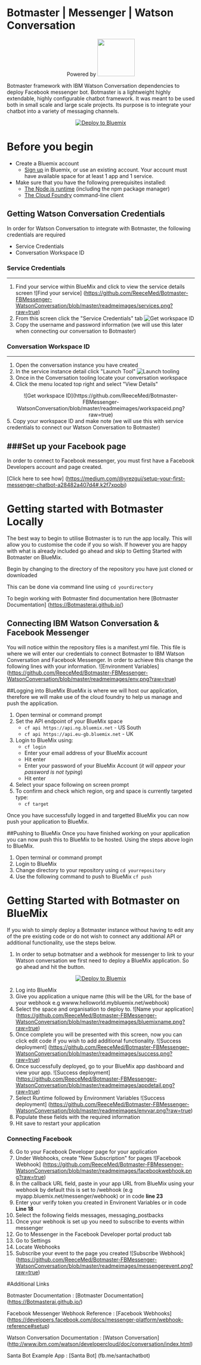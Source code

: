 # Botmaster | Messenger | Watson Conversation
<div align="center">
Powered by <img src="https://botmasterai.github.io/images/botmaster_light.svg" width="100">
</div>

Botmaster framework with IBM Watson Conversation dependencies to deploy Facebook messenger bot. Botmaster is a lightweight highly extendable, highly configurable chatbot framework. It was meant to be used both in small scale and large scale projects. Its purpose is to integrate your chatbot into a variety of messaging channels.
<div align="center">
<a href="https://bluemix.net/deploy?repository=https://github.com/ReeceMed/Botmaster-FBMessenger-WatsonConversation.git" # [required]><img src="https://bluemix.net/deploy/button.png" alt="Deploy to Bluemix"></a></div>

# Before you begin

* Create a Bluemix account
    *    [Sign up](https://bluemix.net/registration) in Bluemix, or use an existing account. Your account must have available space for at least 1 app and 1 service.
* Make sure that you have the following prerequisites installed:
    * [The Node.js runtime](https://nodejs.org/en/) (including the npm package manager)
    * [The Cloud Foundry](https://github.com/cloudfoundry/cli#downloads) command-line client

## Getting Watson Conversation Credentials

In order for Watson Conversation to integrate with Botmaster, the following credentials are required
  - Service Credentials
  - Conversation Workspace ID
  
### Service Credentials
---
1. Find your service within BlueMix and click to view the service details screen
![Find your service] (https://github.com/ReeceMed/Botmaster-FBMessenger-WatsonConversation/blob/master/readmeimages/services.png?raw=true)
2. From this screen click the "Service Credentials" tab
![Get workspace ID](https://github.com/ReeceMed/Botmaster-FBMessenger-WatsonConversation/blob/master/readmeimages/servicecredentials.png?raw=true)
3. Copy the username and password information (we will use this later when connecting our conversation to Botmaster)

### Conversation Workspace ID
---
1. Open the conversation instance you have created
2. In the service instance detail click "Launch Tool"
![Launch tooling](https://github.com/ReeceMed/Botmaster-FBMessenger-WatsonConversation/blob/master/readmeimages/launchtool.png?raw=true)
3. Once in the Conversation tooling locate your conversation workspace
4. Click the menu located top right and select "View Details"
<div align="center">![Get workspace ID](https://github.com/ReeceMed/Botmaster-FBMessenger-WatsonConversation/blob/master/readmeimages/workspaceid.png?raw=true)</div>
5. Copy your workspace ID and make note (we will use this with service credentials to connect our Watson Conversation to Botmaster)


###Set up your Facebook page
---
In order to connect to Facebook messenger, you must first have a Facebook Developers account and page created. 

[Click here to see how] (https://medium.com/@yrezgui/setup-your-first-messenger-chatbot-a28482a407d4#.k2f7xpobi)

# Getting started with Botmaster Locally

The best way to begin to utilise Botmaster is to run the app locally. This will allow you to customise the code if you so wish. If however you are happy with what is already included go ahead and skip to Getting Started with Botmaster on BlueMix.

Begin by changing to the directory of the repository you have just cloned or downloaded

This can be done via command line using `cd yourdirectory`

To begin working with Botmaster find documentation here [Botmaster Documentation] (https://Botmasterai.github.io/) 

## Connecting IBM Watson Conversation & Facebook Messenger
You will notice within the repository files is a manifest.yml file. This file is where we will enter our credentials to connect Botmaster to IBM Watson Conversation and Facebook Messenger. In order to achieve this change the following lines with your information.
![Environment Variables] (https://github.com/ReeceMed/Botmaster-FBMessenger-WatsonConversation/blob/master/readmeimages/env.png?raw=true)


##Logging into BlueMix
BlueMix is where we will host our application, therefore we will make use of the cloud foundry to help us manage and push the application. 

1. Open terminal or command prompt
2. Set the API endpoint of your BlueMix space
	* `cf api https://api.ng.bluemix.net` - US South
	* `cf api https://api.eu-gb.bluemix.net` - UK
3. Login to BlueMix using:
	* `cf login`
	* Enter your email address of your BlueMix account
	* Hit enter
	* Enter your password of your BlueMix Account (*it will appear your password is not typing*)
	* Hit enter
4. Select your space following on screen prompt
5. To confirm and check which region, org and space is currently targeted type:
	* `cf target`

Once you have successfully logged in and targetted BlueMix you can now push your application to BlueMix.

##Pushing to BlueMix
Once you have finished working on your application you can now push this to BlueMix to be hosted. Using the steps above login to BlueMix.

1. Open terminal or command prompt
2. Login to BlueMix
2. Change directory to your repository using `cd yourrepository`
3. Use the following command to push to BlueMix `cf push`

# Getting Started with Botmaster on BlueMix

If you wish to simply deploy a Botmaster instance without having to edit any of the pre existing code or do not wish to connect any additional API or additional functionality, use the steps below.

1. In order to setup botmatser and a webhook for messenger to link to your Watson conversation we first need to deploy a BlueMix application. So go ahead and hit the button.
<div align="center">
<a href="https://bluemix.net/deploy?repository=https://github.com/ReeceMed/Botmaster-FBMessenger-WatsonConversation.git/" # [required]><img src="https://bluemix.net/deploy/button.png" alt="Deploy to Bluemix"></a></div>

2. Log into BlueMix
3. Give you application a unique name (this will be the URL for the base of your webhook e.g wwww.helloworld.mybluemix.net/webhook)
4. Select the space and organisation to deploy to.
![Name your application] (https://github.com/ReeceMed/Botmaster-FBMessenger-WatsonConversation/blob/master/readmeimages/bluemixname.png?raw=true)
5. Once complete you will be presented with this screen, now you can click edit code if you wish to add additional functionality.
![Success deployment] (https://github.com/ReeceMed/Botmaster-FBMessenger-WatsonConversation/blob/master/readmeimages/success.png?raw=true)
6. Once successfully deployed, go to your BlueMix app dashboard and view your app.
![Success deployment] (https://github.com/ReeceMed/Botmaster-FBMessenger-WatsonConversation/blob/master/readmeimages/appdetail.png?raw=true)
7. Select Runtime followed by Environment Variables
![Success deployment] (https://github.com/ReeceMed/Botmaster-FBMessenger-WatsonConversation/blob/master/readmeimages/envvar.png?raw=true)
8. Populate these fields with the required information
9. Hit save to restart your application

### Connecting Facebook 
   
6. Go to your Facebook Developer page for your application
7. Under Webhooks, create "New Subscription" for pages
![Facebook Webhook] (https://github.com/ReeceMed/Botmaster-FBMessenger-WatsonConversation/blob/master/readmeimages/facebookwebhook.png?raw=true)
8. In the callback URL field, paste in your app URL from BlueMix using your webhook by default this is set to /webhook (e.g myapp.bluemix.net/messenger/webhook) or in code **line 23**
9. Enter your verify token you created in Environent Variables or in code **Line 18**
10. Select the following fields messages, messaging_postbacks
11. Once your webhook is set up you need to subscribe to events within messenger
12. Go to Messenger in the Facebook Developer portal product tab
13. Go to Settings
14. Locate Webhooks
15. Subscribe your event to the page you created
![Subscribe Webhook] (https://github.com/ReeceMed/Botmaster-FBMessenger-WatsonConversation/blob/master/readmeimages/messengerevent.png?raw=true)

#Additional Links

Botmaster Documentation : [Botmaster Documentation] (https://Botmasterai.github.io/)

Facebook Messenger Webhook Reference : [Facebook Webhooks] (https://developers.facebook.com/docs/messenger-platform/webhook-reference#setup)

Watson Conversation Documentation : [Watson Conversation] (http://www.ibm.com/watson/developercloud/doc/conversation/index.html)

Santa Bot Example App : [Santa Bot] (fb.me/santachatbot)